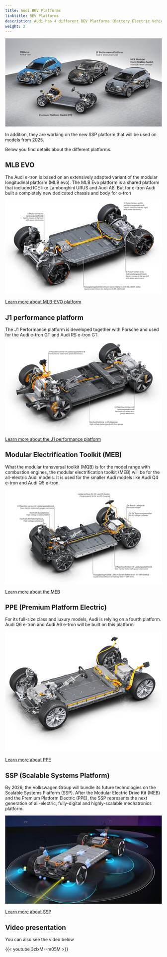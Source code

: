 ```yaml
---
title: Audi BEV Platforms
linktitle: BEV Platforms
description: Audi has 4 different BEV Platforms (Battery Electric Vehicles) they currently use to build their all-electric models.
weight: 2
---
```


![Platforms](platforms.jpg "Audi BEV Platforms")

In addition, they are working on the new SSP platform that will be used on models from 2025.

Below you find details about the different platforms.

## MLB EVO

The Audi e-tron is based on an extensively adapted variant of the modular longitudinal platform (MLB evo). The MLB Evo platform is a shared platform that included ICE like Lamborghini URUS and Audi A8. But for e-tron Audi built a completely new dedicated chassis and body for e-tron

[![MLB EVo](mlb-evo/mlbevo2.jpg)](mlb-evo)

[Learn more about MLB-EVO platform](mlb-evo)

## J1 performance platform

The J1 Performance platform is developed together with Porsche and used for the Audi e-tron GT and Audi RS e-tron GT.

[![J1 performance](j1-performance/drivetrain2.jpg)](j1-performance)

[Learn more about the J1 performance platform](j1-performance)

## Modular Electrification Toolkit (MEB)

What the modular transversal toolkit (MQB) is for the model range with combustion engines, the modular electrification toolkit (MEB) will be for the all-electric Audi models. It is used for the smaller Audi models like Audi Q4 e-tron and Audi Q5 e-tron.

[![Meb](meb/meb1.jpg)](meb)

[Learn more about the MEB](meb)

## PPE (Premium Platform Electric)

For its full-size class and luxury models, Audi is relying on a fourth platform. Audi Q6 e-tron and Audi A6 e-tron will be built on this platform

[![PPE](ppe/drivetrain.jpg)](ppe)

[Learn more about PPE](ppe/drivetrain.jpg)

## SSP (Scalable Systems Platform)

By 2026, the Volkswagen Group will bundle its future technologies on the Scalable Systems Platform (SSP). After the Modular Electric Drive Kit (MEB) and the Premium Platform Electric (PPE), the SSP represents the next generation of all-electric, fully-digital and highly-scalable mechatronics platform.

[![SSP](ssp/drivetrain.jpg)](ssp)

[Learn more about SSP](ssp)

## Video presentation

You can also see the video below

{{< youtube 3zlxM--m05M >}}